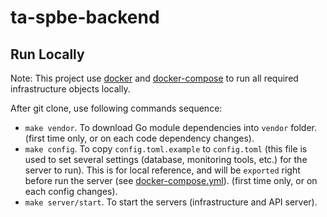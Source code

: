 # ta-spbe-backend

## Run Locally

Note: This project use [docker](https://github.com/docker/cli) and [docker-compose](https://github.com/docker/compose) to run all required infrastructure objects locally.

After git clone, use following commands sequence:

- `make vendor`. To download Go module dependencies into `vendor` folder. (first time only, or on each code dependency changes).
- `make config`. To copy `config.toml.example` to `config.toml` (this file is used to set several settings (database, monitoring tools, etc.) for the server to run).
  This is for local reference, and will be `exported` right before run the server (see [docker-compose.yml](./docker-compose.yml)). (first time only, or on each config changes).
- `make server/start`. To start the servers (infrastructure and API server).